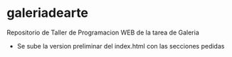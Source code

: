# galeriadearte
Repositorio de Taller de Programacion WEB de la tarea de Galeria

- Se sube la version preliminar del index.html con las secciones pedidas